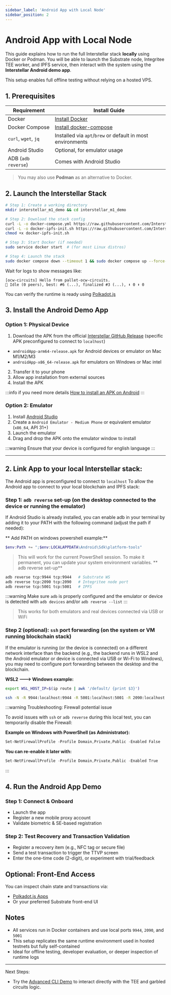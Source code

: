 ```yaml
---
sidebar_label: 'Android App with Local Node'
sidebar_position: 2
---
```


# Android App with Local Node

This guide explains how to run the full Interstellar stack **locally** using Docker or Podman. You will be able to launch the Substrate node, Integritee TEE worker, and IPFS service, then interact with the system using the **Interstellar Android demo app**.

This setup enables full offline testing without relying on a hosted VPS.

## 1. Prerequisites

| Requirement        | Install Guide |
|--------------------|----------------|
| Docker             | [Install Docker](https://docs.docker.com/engine/install/) |
| Docker Compose     | [Install docker-compose](https://docs.docker.com/compose/install/) |
| `curl`, `wget`, `jq` | Installed via `apt`/`brew` or default in most environments |
| Android Studio     | Optional, for emulator usage |
| ADB (`adb reverse`) | Comes with Android Studio |

> You may also use **Podman** as an alternative to Docker.

## 2. Launch the Interstellar Stack

```bash
# Step 1: Create a working directory
mkdir interstellar_m1_demo && cd interstellar_m1_demo

# Step 2: Download the stack config
curl -L -o docker-compose.yml https://raw.githubusercontent.com/Interstellar-Network/containers/refs/heads/add-compose/docker-compose.yml
curl -L -o docker-ipfs-init.sh https://raw.githubusercontent.com/Interstellar-Network/containers/refs/heads/add-compose/docker-ipfs-init.sh
chmod +x docker-ipfs-init.sh

# Step 3: Start Docker (if needed)
sudo service docker start  # (for most Linux distros)

# Step 4: Launch the stack
sudo docker compose down --timeout 1 && sudo docker compose up --force-recreate
```

Wait for logs to show messages like:
```
[ocw-circuits] Hello from pallet-ocw-circuits.
🛌 Idle (0 peers), best: #6 (...), finalized #3 (...), ⬇ 0 ⬆ 0
```


You can verify the runtime is ready using [Polkadot.js](https://polkadot.js.org/apps/?rpc=ws://localhost:9990)



## 3. Install the Android Demo App 

### Option 1: Physical Device

1. Download the APK from the official [Interstellar GitHub Release](https://github.com/Interstellar-Network/containers/releases/tag/dev1) (specific APK preconfigured to connect to `localhost`)
- `androidApp-arm64-release.apk` for Android devices or emulator on Mac M1/M2/M3
- `androidApp-x86_64-release.apk` for emulators on Windows or Mac intel


2. Transfer it to your phone
3. Allow app installation from external sources
4. Install the APK

:::info if you need more details
[How to install an APK on Android](https://www.lifewire.com/install-apk-on-android-4177185)
:::

### Option 2: Emulator

1. Install [Android Studio](https://developer.android.com/studio)
2. Create a `Android Emulator - Medium Phone` or equivalent emulator (`x86_64`, API 31+)
3. Launch the emulator
4. Drag and drop the APK onto the emulator window to install

:::warning
Ensure that your device is configured for english language
:::

---

## 2. Link App to your local Interstellar stack:

The Android app is preconfigured to connect to `localhost`
To allow the Android app to connect to your local blockchain and IPFS stack:

### Step 1: `adb reverse` set-up (on the desktop connected to the device or running the emulator)

If Android Studio is already installed, you can enable adb in your terminal 
by adding it to your PATH with the following command (adjust the path if needed):

** Add PATH on windows powershell example:**
```powershell
$env:Path += ";$env:LOCALAPPDATA\Android\Sdk\platform-tools"
```
>This will work for the current PowerShell session. To make it permanent, you can update your system environment variables.
** adb reverse set-up**
```bash
adb reverse tcp:9944 tcp:9944   # Substrate WS
adb reverse tcp:2090 tcp:2090   # Integritee node port
adb reverse tcp:5001 tcp:5001   # IPFS

```
:::warning
Make sure `adb` is properly configured and the emulator or device is detected with `adb devices` and/or `adb reverse --list`
:::

> This works for both emulators and real devices connected via USB or WiFi

### Step 2 (optional): `ssh` port forwarding (on the system or VM running blockchain stack)

If the emulator is running (or the device is connected) on a different network interface than the backend 
(e.g., the backend runs in WSL2 and the Android emulator or device is connected 
via USB or Wi-Fi to Windows), 
you may need to configure port forwarding between the desktop and the blockchain.

**WSL2 ---> Windows example:**
```bash
export WSL_HOST_IP=$(ip route | awk '/default/ {print $3}')
```
```bash
ssh -N -R 9944:localhost:9944 -R 5001:localhost:5001 -R 2090:localhost:2090 [windows_user_name]@$WSL_HOST_IP
```

:::warning Troubleshooting: Firewall potential issue

To avoid issues with `ssh` or `adb reverse` during this local test, you can temporarily disable the Firewall:

**Example on Windows with PowerShell (as Administrator):**
```powershell
Set-NetFirewallProfile -Profile Domain,Private,Public -Enabled False
```
**You can re-enable it later with:**
```powershell
Set-NetFirewallProfile -Profile Domain,Private,Public -Enabled True
```
:::

## 4. Run the Android App Demo

### Step 1: Connect & Onboard
- Launch the app
- Register a new mobile proxy account
- Validate biometric & SE-based registration

### Step 2: Test Recovery and Transaction Validation
- Register a recovery item (e.g., NFC tag or secure file)
- Send a test transaction to trigger the TTVP screen
- Enter the one-time code (2-digit), or experiment with trial/feedback

## Optional: Front-End Access

You can inspect chain state and transactions via:

- [Polkadot.js Apps](https://polkadot.js.org/apps/?rpc=ws://localhost:9990)
- Or your preferred Substrate front-end UI

## Notes

- All services run in Docker containers and use local ports `9944`, `2090`, and `5001`
- This setup replicates the same runtime environment used in hosted testnets but fully self-contained
- Ideal for offline testing, developer evaluation, or deeper inspection of runtime logs

---

Next Steps:
- Try the [Advanced CLI Demo](./advanced-cli-demo.md) to interact directly with the TEE and garbled circuits logic.
